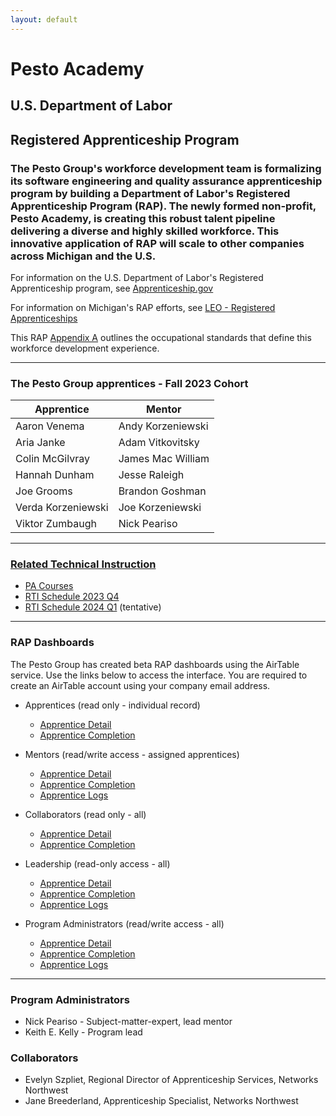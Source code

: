 ```yaml
---
layout: default
---
```

# Pesto Academy

## U.S. Department of Labor

## Registered Apprenticeship Program

### The Pesto Group's workforce development team is formalizing its software engineering and quality assurance apprenticeship program by building a Department of Labor's Registered Apprenticeship Program (RAP). The newly formed non-profit, Pesto Academy, is creating this robust talent pipeline delivering a diverse and highly skilled workforce. This innovative application of RAP will scale to other companies across Michigan and the U.S.

For information on the U.S. Department of Labor's Registered Apprenticeship program, see [Apprenticeship.gov](https://www.apprenticeship.gov/)

For information on Michigan's RAP efforts, see [LEO - Registered Apprenticeships](https://www.michigan.gov/leo/bureaus-agencies/wd/apprenticeships)

This RAP [Appendix A](doc/ThePestoGroup_AppendixA.pdf) outlines the occupational standards that define this workforce development experience.

---

### **The Pesto Group apprentices - Fall 2023 Cohort**

| Apprentice         |   Mentor           |
|--------------------|--------------------|
| Aaron Venema       | Andy Korzeniewski  |
| Aria Janke         | Adam Vitkovitsky   |
| Colin McGilvray    | James Mac William  |
| Hannah Dunham      | Jesse Raleigh      |
| Joe Grooms         | Brandon Goshman    |
| Verda Korzeniewski | Joe Korzeniewski   |
| Viktor Zumbaugh    | Nick Peariso       |

---

### [**Related Technical Instruction**](RTI/index.md)

- [PA Courses](RTI/pa_courses.md)
- [RTI Schedule 2023 Q4](RTI/2023.q4.schedule.md)
- [RTI Schedule 2024 Q1](RTI/2024.q1.schedule.md) (tentative)

---

### **RAP Dashboards**

The Pesto Group has created beta RAP dashboards using the AirTable service. Use the links below to access the interface. You are required to create an AirTable account using your company email address.

- Apprentices (read only - individual record)
  - [Apprentice Detail](https://airtable.com/appYsh95toLfL0ByK/pag1gMfpH69s9nnHn)
  - [Apprentice Completion](https://airtable.com/appYsh95toLfL0ByK/pagOG96Wls16ioGuc)

- Mentors (read/write access - assigned apprentices)
  - [Apprentice Detail](https://airtable.com/appYsh95toLfL0ByK/pagOOwSIlVHd8GfWs)
  - [Apprentice Completion](https://airtable.com/appYsh95toLfL0ByK/pagP9dcqGohwPBoad)
  - [Apprentice Logs](https://airtable.com/appYsh95toLfL0ByK/pagEIkKzpjcLUJdof)

- Collaborators (read only - all)
  - [Apprentice Detail](https://airtable.com/appYsh95toLfL0ByK/pag3B2Y9FKBrXni1V)
  - [Apprentice Completion](https://airtable.com/appYsh95toLfL0ByK/pagIoGu07C4HXCLxf)

- Leadership (read-only access - all)
  - [Apprentice Detail](https://airtable.com/appYsh95toLfL0ByK/pagIg9UoLdbNAG9zF)
  - [Apprentice Completion](https://airtable.com/appYsh95toLfL0ByK/paggK2mNQ2MT4ldHf)
  - [Apprentice Logs](https://airtable.com/appYsh95toLfL0ByK/pagnYrU66UcojXJud)

- Program Administrators (read/write access - all)
  - [Apprentice Detail](https://airtable.com/appYsh95toLfL0ByK/pagPivlD0brQhLWwP)
  - [Apprentice Completion](https://airtable.com/appYsh95toLfL0ByK/pagRFFbdJCPuUkY2n)
  - [Apprentice Logs](https://airtable.com/appYsh95toLfL0ByK/pagZ7PJ1bzIDbAZky)

---

### **Program Administrators**

- Nick Peariso - Subject-matter-expert, lead mentor
- Keith E. Kelly - Program lead

### **Collaborators**

- Evelyn Szpliet, Regional Director of Apprenticeship Services, Networks Northwest
- Jane Breederland, Apprenticeship Specialist, Networks Northwest
